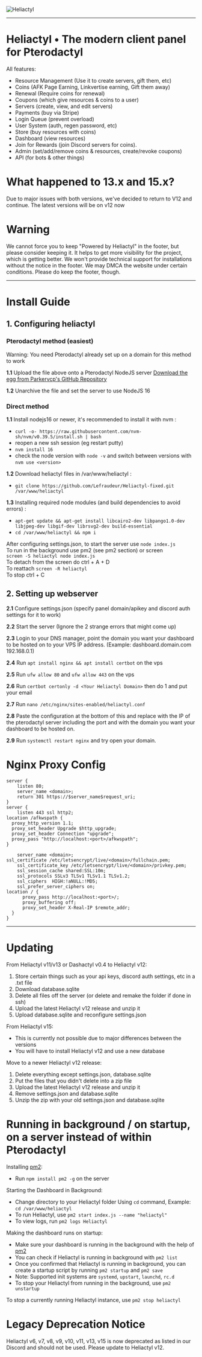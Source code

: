 ![Heliactyl](https://cdn.discordapp.com/attachments/1063585626022223892/1065304573058764850/PylexPlus_2.png)

<hr>

# Heliactyl • The modern client panel for Pterodactyl

All features:
- Resource Management (Use it to create servers, gift them, etc)
- Coins (AFK Page Earning, Linkvertise earning, Gift them away)
- Renewal (Require coins for renewal)
- Coupons (which give resources & coins to a user)
- Servers (create, view, and edit servers)
- Payments (buy via Stripe)
- Login Queue (prevent overload)
- User System (auth, regen password, etc)
- Store (buy resources with coins)
- Dashboard (view resources)
- Join for Rewards (join Discord servers for coins).
- Admin (set/add/remove coins & resources, create/revoke coupons)
- API (for bots & other things)

# What happened to 13.x and 15.x?

Due to major issues with both versions, we've decided to return to V12 and continue.
The latest versions will be on v12 now

# Warning

We cannot force you to keep "Powered by Heliactyl" in the footer, but please consider keeping it. It helps to get more visibility for the project, which is getting better. We won't provide technical support for installations without the notice in the footer. We may DMCA the website under certain conditions.
Please do keep the footer, though.

<hr>

# Install Guide
## 1. Configuring heliactyl
### Pterodactyl method (easiest)
Warning: You need Pterodactyl already set up on a domain for this method to work

<strong>1.1</strong> Upload the file above onto a Pterodactyl NodeJS server [Download the egg from Parkervcp's GitHub Repository](https://github.com/parkervcp/eggs/blob/master/generic/nodejs/egg-node-js-generic.json)

<strong>1.2</strong> Unarchive the file and set the server to use NodeJS 16

### Direct method
<strong>1.1</strong> Install nodejs16 or newer, it's recommended to install it with nvm : 
- `curl -o- https://raw.githubusercontent.com/nvm-sh/nvm/v0.39.5/install.sh | bash`
- reopen a new ssh session (eg restart putty)
- `nvm install 16`
- check the node version with `node -v` and switch between versions with `nvm use <version>`

<strong>1.2</strong> Download heliactyl files in /var/www/heliactyl :
- `git clone https://github.com/Lefraudeur/Heliactyl-fixed.git /var/www/heliactyl`

<strong>1.3</strong> Installing required node modules (and build dependencies to avoid errors) :
- `apt-get update && apt-get install libcairo2-dev libpango1.0-dev libjpeg-dev libgif-dev librsvg2-dev build-essential`
- `cd /var/www/heliactyl && npm i`

After configuring settings.json, to start the server use `node index.js`</br>
To run in the background use pm2 (see pm2 section) or screen</br>
`screen -S heliactyl node index.js`</br>
To detach from the screen do ctrl + A + D</br>
To reattach `screen -R heliactyl`</br>
To stop ctrl + C

## 2. Setting up webserver

<strong>2.1</strong>  Configure settings.json (specify panel domain/apikey and discord auth settings for it to work)

<strong>2.2</strong>  Start the server (Ignore the 2 strange errors that might come up)

<strong>2.3</strong>  Login to your DNS manager, point the domain you want your dashboard to be hosted on to your VPS IP address. (Example: dashboard.domain.com 192.168.0.1)

<strong>2.4</strong>  Run `apt install nginx && apt install certbot` on the vps

<strong>2.5</strong>  Run `ufw allow 80` and `ufw allow 443` on the vps

<strong>2.6</strong>  Run `certbot certonly -d <Your Heliactyl Domain>` then do 1 and put your email

<strong>2.7</strong>  Run `nano /etc/nginx/sites-enabled/heliactyl.conf`

<strong>2.8</strong> Paste the configuration at the bottom of this and replace with the IP of the pterodactyl server including the port and with the domain you want your dashboard to be hosted on.

<strong>2.9</strong> Run `systemctl restart nginx` and try open your domain.

# Nginx Proxy Config
```Nginx
server {
    listen 80;
    server_name <domain>;
    return 301 https://$server_name$request_uri;
}
server {
    listen 443 ssl http2;
location /afkwspath {
  proxy_http_version 1.1;
  proxy_set_header Upgrade $http_upgrade;
  proxy_set_header Connection "upgrade";
  proxy_pass "http://localhost:<port>/afkwspath";
}
    
    server_name <domain>;
ssl_certificate /etc/letsencrypt/live/<domain>/fullchain.pem;
    ssl_certificate_key /etc/letsencrypt/live/<domain>/privkey.pem;
    ssl_session_cache shared:SSL:10m;
    ssl_protocols SSLv3 TLSv1 TLSv1.1 TLSv1.2;
    ssl_ciphers  HIGH:!aNULL:!MD5;
    ssl_prefer_server_ciphers on;
location / {
      proxy_pass http://localhost:<port>/;
      proxy_buffering off;
      proxy_set_header X-Real-IP $remote_addr;
  }
}
```

<hr>

# Updating 

From Heliactyl v11/v13 or Dashactyl v0.4 to Heliactyl v12:
1. Store certain things such as your api keys, discord auth settings, etc in a .txt file
2. Download database.sqlite 
3. Delete all files off the server (or delete and remake the folder if done in ssh)
4. Upload the latest Heliactyl v12 release and unzip it
5. Upload database.sqlite and reconfigure settings.json

From Heliactyl v15:
- This is currently not possible due to major differences between the versions
- You will have to install Heliactyl v12 and use a new database

Move to a newer Heliactyl v12 release:
1. Delete everything except settings.json, database.sqlite
2. Put the files that you didn't delete into a zip file
3. Upload the latest Heliactyl v12 release and unzip it
4. Remove settings.json and database.sqlite
5. Unzip the zip with your old settings.json and database.sqlite

# Running in background / on startup, on a server instead of within Pterodactyl

Installing [pm2](https://github.com/Unitech/pm2):
- Run `npm install pm2 -g` on the server

Starting the Dashboard in Background:
- Change directory to your Heliactyl folder Using `cd` command, Example: `cd /var/www/heliactyl` 
- To run Heliactyl, use `pm2 start index.js --name "heliactyl"`
- To view logs, run `pm2 logs Heliactyl`

Making the dashboard runs on startup:
- Make sure your dashboard is running in the background with the help of [pm2](https://github.com/Unitech/pm2)
- You can check if Heliactyl is running in background with `pm2 list`
- Once you confirmed that Heliactyl is running in background, you can create a startup script by running `pm2 startup` and `pm2 save`
- Note: Supported init systems are `systemd`, `upstart`, `launchd`, `rc.d`
- To stop your Heliactyl from running in the background, use `pm2 unstartup`

To stop a currently running Heliactyl instance, use `pm2 stop heliactyl`

# Legacy Deprecation Notice

Heliactyl v6, v7, v8, v9, v10, v11, v13, v15 is now deprecated as listed in our Discord and should not be used.
Please update to Heliactyl v12.


